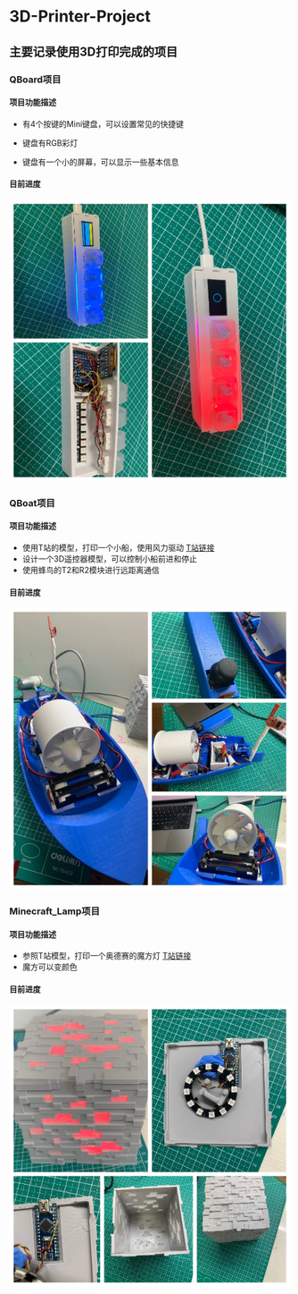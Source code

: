 # 3D-Printer-Project
## 主要记录使用3D打印完成的项目

### QBoard项目
#### 项目功能描述
+ 有4个按键的Mini键盘，可以设置常见的快捷键

+ 键盘有RGB彩灯

+ 键盘有一个小的屏幕，可以显示一些基本信息


#### 目前进度

![image-20220423233330647](images//image-20220423233330647.png)   




### QBoat项目
#### 项目功能描述
+ 使用T站的模型，打印一个小船，使用风力驱动 [T站链接](https://www.thingiverse.com/thing:274054)
+ 设计一个3D遥控器模型，可以控制小船前进和停止
+ 使用蜂鸟的T2和R2模块进行远距离通信

#### 目前进度

![image-20220423233442189](images//image-20220423233442189.png)



### Minecraft_Lamp项目
#### 项目功能描述
+ 参照T站模型，打印一个奥德赛的魔方灯 [T站链接](https://www.thingiverse.com/thing:4770169)
+ 魔方可以变颜色

#### 目前进度

![image-20220423233132296](images//image-20220423233132296.png)







